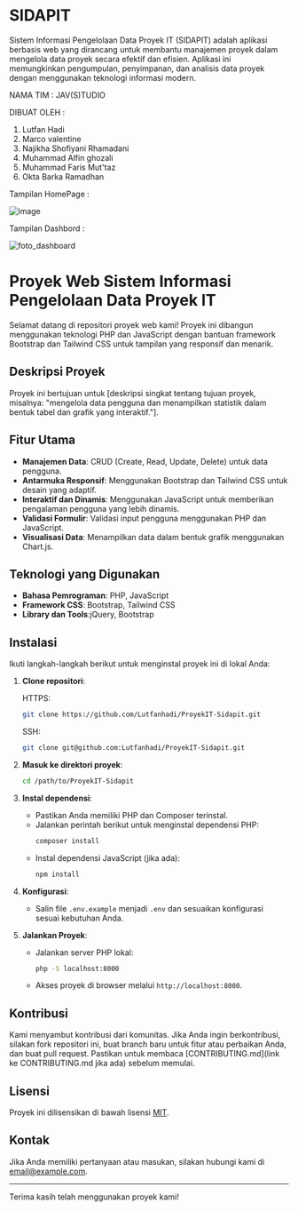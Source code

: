# SIDAPIT

Sistem Informasi Pengelolaan Data Proyek IT (SIDAPIT) adalah aplikasi berbasis web yang dirancang untuk membantu manajemen proyek dalam mengelola data proyek secara efektif dan efisien. Aplikasi ini memungkinkan pengumpulan, penyimpanan, dan analisis data proyek dengan menggunakan teknologi informasi modern.

NAMA TIM : JAV(S)TUDIO

DIBUAT OLEH :
1. Lutfan Hadi
2. Marco valentine
3. Najikha Shofiyani Rhamadani
4. Muhammad Alfin ghozali
5. Muhammad Faris Mut'taz
6. Okta Barka Ramadhan


Tampilan HomePage :

![image](https://github.com/user-attachments/assets/8d18251d-7b6b-4356-8fb9-0a7e00033115)

Tampilan Dashbord :

![foto_dashboard](https://github.com/user-attachments/assets/bebeb07a-1da0-4067-86e4-e7b75e4b7658)


# Proyek Web Sistem Informasi Pengelolaan Data Proyek IT

Selamat datang di repositori proyek web kami! Proyek ini dibangun menggunakan teknologi PHP dan JavaScript dengan bantuan framework Bootstrap dan Tailwind CSS untuk tampilan yang responsif dan menarik.

## Deskripsi Proyek

Proyek ini bertujuan untuk [deskripsi singkat tentang tujuan proyek, misalnya: "mengelola data pengguna dan menampilkan statistik dalam bentuk tabel dan grafik yang interaktif."].

## Fitur Utama

- **Manajemen Data**: CRUD (Create, Read, Update, Delete) untuk data pengguna.
- **Antarmuka Responsif**: Menggunakan Bootstrap dan Tailwind CSS untuk desain yang adaptif.
- **Interaktif dan Dinamis**: Menggunakan JavaScript untuk memberikan pengalaman pengguna yang lebih dinamis.
- **Validasi Formulir**: Validasi input pengguna menggunakan PHP dan JavaScript.
- **Visualisasi Data**: Menampilkan data dalam bentuk grafik menggunakan Chart.js.

## Teknologi yang Digunakan

- **Bahasa Pemrograman**: PHP, JavaScript
- **Framework CSS**: Bootstrap, Tailwind CSS
- **Library dan Tools**:jQuery, Bootstrap

## Instalasi

Ikuti langkah-langkah berikut untuk menginstal proyek ini di lokal Anda:

1. **Clone repositori**:

    HTTPS:
    ```bash
    git clone https://github.com/Lutfanhadi/ProyekIT-Sidapit.git
    ```
    SSH:
    ```bash
    git clone git@github.com:Lutfanhadi/ProyekIT-Sidapit.git
    ```

1. **Masuk ke direktori proyek**:
    ```bash
    cd /path/to/ProyekIT-Sidapit
    ```

2. **Instal dependensi**:
    - Pastikan Anda memiliki PHP dan Composer terinstal.
    - Jalankan perintah berikut untuk menginstal dependensi PHP:
      ```bash
      composer install
      ```
    - Instal dependensi JavaScript (jika ada):
      ```bash
      npm install
      ```

3. **Konfigurasi**:
    - Salin file `.env.example` menjadi `.env` dan sesuaikan konfigurasi sesuai kebutuhan Anda.

4. **Jalankan Proyek**:
    - Jalankan server PHP lokal:
      ```bash
      php -S localhost:8000
      ```

    - Akses proyek di browser melalui `http://localhost:8000`.

## Kontribusi

Kami menyambut kontribusi dari komunitas. Jika Anda ingin berkontribusi, silakan fork repositori ini, buat branch baru untuk fitur atau perbaikan Anda, dan buat pull request. Pastikan untuk membaca [CONTRIBUTING.md](link ke CONTRIBUTING.md jika ada) sebelum memulai.

## Lisensi

Proyek ini dilisensikan di bawah lisensi [MIT](LICENSE).

## Kontak

Jika Anda memiliki pertanyaan atau masukan, silakan hubungi kami di [email@example.com](mailto:email@example.com).

---

Terima kasih telah menggunakan proyek kami!













